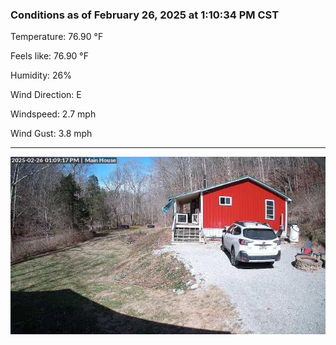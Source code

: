 ### Conditions as of February 26, 2025 at 1:10:34 PM CST 

Temperature: 76.90 &deg;F

Feels like: 76.90 &deg;F

Humidity: 26%

Wind Direction: E

Windspeed: 2.7 mph

Wind Gust: 3.8 mph

---

<img src="./images/latest.jpeg"/>

